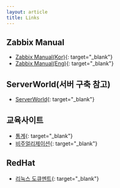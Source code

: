 ```yaml
---
layout: article
title: Links
---
```


## Zabbix Manual

- [Zabbix Manual(Kor)](http://manual.oplab.co.kr/doku.php/start/){: target="_blank"}
- [Zabbix Manual(Eng)](https://www.zabbix.com/documentation/current/manual/){: target="_blank"}

## ServerWorld(서버 구축 참고)

- [ServerWorld](https://www.server-world.info/en/){: target="_blank"}

## 교육사이트

- [통계](http://www.estat.me/estat/eStat/){: target="_blank"}
- [비주얼리제이션](https://public.tableau.com/ko-kr/s/){: target="_blank"}

## RedHat

- [리눅스 도큐멘트](https://access.redhat.com/documentation/en-us/red_hat_enterprise_linux/9){: target="_blank"}
